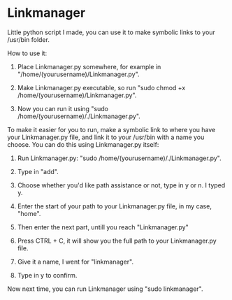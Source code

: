 # Linkmanager
Little python script I made, you can use it to make symbolic links to your /usr/bin folder.

How to use it: 

1. Place Linkmanager.py somewhere, for example in "/home/(yourusername)/Linkmanager.py".

2. Make Linkmanager.py executable, so run "sudo chmod +x /home/(yourusername)/Linkmanager.py".

3. Now you can run it using "sudo /home/(yourusername)/./Linkmanager.py".

To make it easier for you to run, make a symbolic link to where you have your Linkmanager.py file, and link it to your /usr/bin with a name you choose. You can do this using Linkmanager.py itself:

1. Run Linkmanager.py: "sudo /home/(yourusername)/./Linkmanager.py".

2. Type in "add".

3. Choose whether you'd like path assistance or not, type in y or n. I typed y.

4. Enter the start of your path to your Linkmanager.py file, in my case, "home".

5. Then enter the next part, untill you reach "Linkmanager.py"

6. Press CTRL + C, it will show you the full path to your Linkmanager.py file. 

7. Give it a name, I went for "linkmanager".

8. Type in y to confirm. 

Now next time, you can run Linkmanager using "sudo linkmanager".
